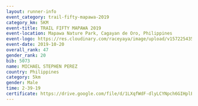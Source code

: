 ```yaml
---
layout: runner-info 
event_category: trail-fifty-mapawa-2019 
category_km: 5KM 
event-title: TRAIL FIFTY MAPAWA 2019  
event-location: Mapawa Nature Park, Cagayan de Oro, Philippines 
event-logo: https://res.cloudinary.com/raceyaya/image/upload/v1572254355/logo/trail-fifty-mapawa_fizjmb.jpg 
event-date: 2019-10-20 
overall_rank: 47
gender_rank: 20
bib: 5073
name: MICHAEL STEPHEN PEREZ
country: Philippines
category: 5km
gender: Male
time: 2-39-19
certificate: https://drive.google.com/file/d/1LXqfWdF-dlyLCYNpch6GIHplEJ39Hnte/view?usp=sharing
---
```


